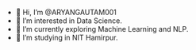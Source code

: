 - 👋 Hi, I’m @ARYANGAUTAM001
- 👀 I’m interested in Data Science.
- 🌱 I’m currently exploring Machine Learning and NLP.
- 💞️ I’m studying in NIT Hamirpur.

<!---
ARYANGAUTAM001/ARYANGAUTAM001 is a ✨ special ✨ repository because its `README.md` (this file) appears on your GitHub profile.
You can click the Preview link to take a look at your changes.
--->

